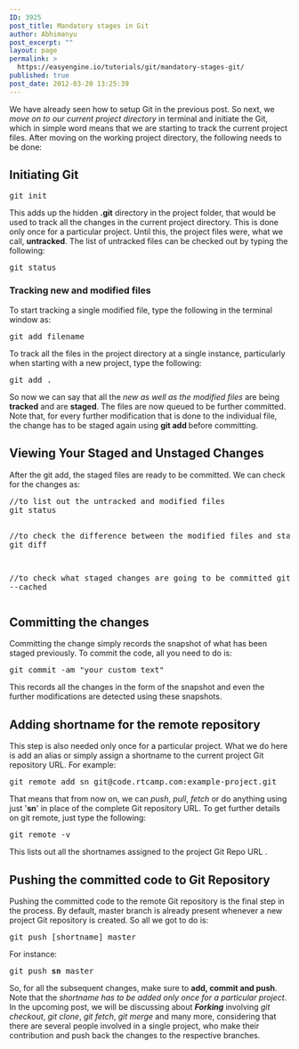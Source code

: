 ```yaml
---
ID: 3925
post_title: Mandatory stages in Git
author: Abhimanyu
post_excerpt: ""
layout: page
permalink: >
  https://easyengine.io/tutorials/git/mandatory-stages-git/
published: true
post_date: 2012-03-20 13:25:39
---
```

We have already seen how to setup Git in the previous post. So next, we <em>move on to our current project directory</em> in terminal and initiate the Git, which in simple word means that we are starting to track the current project files. After moving on the working project directory, the following needs to be done:
<h2>Initiating Git</h2>
<pre>git init</pre>
This adds up the hidden <strong>.git</strong> directory in the project folder, that would be used to track all the changes in the current project directory. This is done only once for a particular project. Until this, the project files were, what we call, <strong>untracked</strong>. The list of untracked files can be checked out by typing the following:
<pre>git status</pre>
<h3>Tracking new and modified files</h3>
To start tracking a single modified file, type the following in the terminal window as:
<pre>git add filename</pre>
To track all the files in the project directory at a single instance, particularly when starting with a new project, type the following:
<pre>git add .</pre>
So now we can say that all the <em>new as well as the modified files</em> are being <strong>tracked</strong> and are <strong>staged</strong>. The files are now queued to be further committed. Note that, for every further modification that is done to the individual file, the change has to be staged again using <strong>git add </strong>before committing.
<h2>Viewing Your Staged and Unstaged Changes</h2>
After the git add, the staged files are ready to be committed. We can check for the changes as:
<pre>//to list out the untracked and modified files
git status

//to check the difference between the modified files and staged files
git diff

//to check what staged changes are going to be committed
git diff --cached</pre>
<h2>Committing the changes</h2>
Committing the change simply records the snapshot of what has been staged previously. To commit the code, all you need to do is:
<pre>git commit -am "your custom text"</pre>
This records all the changes in the form of the snapshot and even the further modifications are detected using these snapshots.
<h2>Adding shortname for the remote repository</h2>
This step is also needed only once for a particular project. What we do here is add an alias or simply assign a shortname to the current project Git repository URL. For example:
<pre>git remote add sn git@code.rtcamp.com:example-project.git</pre>
That means that from now on, we can <em>push</em>,<em> pull</em>,<em> fetch</em> or do anything using just '<strong>sn</strong>' in place of the complete Git repository URL. To get further details on git remote, just type the following:
<pre>git remote -v</pre>
This lists out all the shortnames assigned to the project Git Repo URL .
<h2>Pushing the committed code to Git Repository</h2>
Pushing the committed code to the remote Git repository is the final step in the process. By default, master branch is already present whenever a new project Git repository is created. So all we got to do is:
<pre>git push [shortname] master</pre>
For instance:
<pre>git push <strong>sn</strong> master</pre>
So, for all the subsequent changes, make sure to <strong>add, commit and push</strong>. Note that the <em>shortname has to be added only once for a particular project</em>. In the upcoming post, we will be discussing about <strong><em>Forking</em></strong> involving <em>git checkout</em>, <em>git clone</em>, <em>git fetch</em>, <em>git merge</em> and many more, considering that there are several people involved in a single project, who make their contribution and push back the changes to the respective branches.